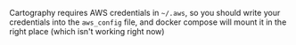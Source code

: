  Cartography requires AWS credentials in `~/.aws`, so you should write your credentials into the
 `aws_config` file, and docker compose will mount it in the right place (which isn't working right now)
